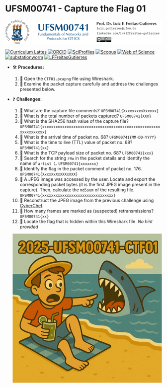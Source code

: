 # UFSM00741 - Capture the Flag 01

![](UFSM-CT-DESP-UFSM00741.png "UFSM-CT-DESP-UFSM00741")

[![Curriculum Lattes](https://img.shields.io/badge/Lattes-white)](http://lattes.cnpq.br/8846358506427099)
[![ORCID](https://img.shields.io/badge/ORCID-grey)](https://orcid.org/0000-0002-6254-7306)
[![SciProfiles](https://img.shields.io/badge/SciProfiles-black)](https://sciprofiles.com/profile/lffreitas-gutierres)
[![Scopus](https://img.shields.io/badge/Scopus-white)](https://www.scopus.com/authid/detail.uri?authorId=57195542368)
[![Web of Science](https://img.shields.io/badge/ResearcherID-grey)](https://www.webofscience.com/wos/author/record/Q-8444-2016)
[![substationworm](https://img.shields.io/badge/substationworm-black)](https://github.com/substationworm)
[![LFFreitasGutierres](https://img.shields.io/badge/LFFreitasGutierres-white)](https://github.com/LFFreitas-Gutierres)

- 🛠 **Procedures:**
    1. 🦈 Open the `CTF01.pcapng` file using Wireshark.
    2. 🦈 Examine the packet capture carefully and address the challenges presented below.
- ❓ **Challenges:**
    1. 🏁 What are the capture file comments? `UFSM00741{XxxxxxxxxXxxxxx}`
    2. 🏁 What is the total number of packets captured? `UFSM00741{XXX}`
    3. 🏁 What is the SHA256 hash value of the capture file? `UFSM00741{xxxxxxxxxxxxxxxxxxxxxxxxxxxxxxxxxxxxxxxxxxxxxxxxxxxxxxxxxxxxxxxx}`
    4. 🏁 What is the arrival time of packet no. 68? `UFSM00741{MM-DD-YYYY}`
    5. 🏁 What is the time to live (TTL) value of packet no. 68? `UFSM00741{xx}`
    6. 🏁 What is the TCP payload size of packet no. 68? `UFSM00741{xxx}`
    7. 🏁 Search for the string `r4w` in the packet details and identify the name of `artist 1`. `UFSM00741{xxxxxxx}`
    8. 🏁 Identify the flag in the packet comment of packet no. 176. `UFSM00741{XxxxXxXxXXXxXXX}`
    9. 🏁 A JPEG image was accessed by the user. Locate and export the corresponding packet bytes (it is the first JPEG image present in the capture). Then, calculate the `md5sum` of the resulting file. `UFSM00741{xxxxxxxxxxxxxxxxxxxxxxxxxxxxxxxx}`
    10. 🏁 Reconstruct the JPEG image from the previous challenge using [CyberChef](https://gchq.github.io/CyberChef/).
    11. 🏁 How many frames are marked as (suspected) retransmissions? `UFSM00741{xx}`
    12. 🏁 Locate the flag that is hidden within this Wireshark file. *No hint provided*

    ![](CTF01.png "UFSM00741 - Capture the Flag 01")